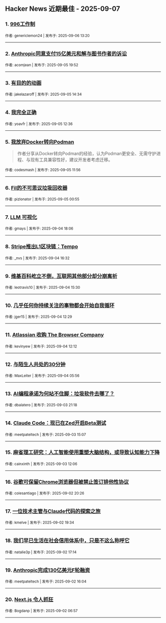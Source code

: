 ## Hacker News 近期最佳 - 2025-09-07


### 1. [996工作制](https://news.ycombinator.com/item?id=45149049)

<sub>作者: genericlemon24 | 发布于: 2025-09-06 13:20</sub>

---

### 2. [Anthropic同意支付15亿美元和解与图书作者的诉讼](https://news.ycombinator.com/item?id=45142885)

<sub>作者: acomjean | 发布于: 2025-09-05 19:52</sub>

---

### 3. [有目的的动画](https://news.ycombinator.com/item?id=45139088)

<sub>作者: jakelazaroff | 发布于: 2025-09-05 14:34</sub>

---

### 4. [我完全正确](https://news.ycombinator.com/item?id=45137802)

<sub>作者: yoavfr | 发布于: 2025-09-05 12:36</sub>

---

### 5. [我放弃Docker转向Podman](https://news.ycombinator.com/item?id=45137525)
> 作者分享从Docker转向Podman的经验，认为Podman更安全、无需守护进程、与现有工具兼容性好，建议开发者考虑迁移。

<sub>作者: codesmash | 发布于: 2025-09-05 11:56</sub>

---

### 6. [Fil的不可思议垃圾回收器](https://news.ycombinator.com/item?id=45133938)

<sub>作者: pizlonator | 发布于: 2025-09-05 00:55</sub>

---

### 7. [LLM 可视化](https://news.ycombinator.com/item?id=45130260)

<sub>作者: gmays | 发布于: 2025-09-04 18:06</sub>

---

### 8. [Stripe推出L1区块链：Tempo](https://news.ycombinator.com/item?id=45129085)

<sub>作者: _nvs | 发布于: 2025-09-04 16:32</sub>

---

### 9. [维基百科屹立不倒，互联网其他部分却分崩离析](https://news.ycombinator.com/item?id=45128391)

<sub>作者: leotravis10 | 发布于: 2025-09-04 15:30</sub>

---

### 10. [几乎任何你持续关注的事物都会开始自我循环](https://news.ycombinator.com/item?id=45126503)

<sub>作者: jger15 | 发布于: 2025-09-04 12:29</sub>

---

### 11. [Atlassian 收购 The Browser Company](https://news.ycombinator.com/item?id=45126358)

<sub>作者: kevinyew | 发布于: 2025-09-04 12:12</sub>

---

### 12. [与陌生人共处的30分钟](https://news.ycombinator.com/item?id=45124003)

<sub>作者: MaxLeiter | 发布于: 2025-09-04 05:56</sub>

---

### 13. [AI编程承诺为何站不住脚：垃圾软件去哪了？](https://news.ycombinator.com/item?id=45120517)

<sub>作者: dbalatero | 发布于: 2025-09-03 21:18</sub>

---

### 14. [Claude Code：现已在Zed开启Beta测试](https://news.ycombinator.com/item?id=45116688)

<sub>作者: meetpateltech | 发布于: 2025-09-03 15:07</sub>

---

### 15. [麻省理工研究：人工智能使用重塑大脑结构，或导致认知能力下降](https://news.ycombinator.com/item?id=45114753)

<sub>作者: cainxinth | 发布于: 2025-09-03 12:06</sub>

---

### 16. [谷歌可保留Chrome浏览器但被禁止签订排他性协议](https://news.ycombinator.com/item?id=45108548)

<sub>作者: colesantiago | 发布于: 2025-09-02 20:26</sub>

---

### 17. [一位技术主管与Claude代码的探索之旅](https://news.ycombinator.com/item?id=45107962)

<sub>作者: kmelve | 发布于: 2025-09-02 19:34</sub>

---

### 18. [我们早已生活在社会信用体系中，只是不这么称呼它](https://news.ycombinator.com/item?id=45106011)

<sub>作者: natalie3p | 发布于: 2025-09-02 17:14</sub>

---

### 19. [Anthropic完成130亿美元F轮融资](https://news.ycombinator.com/item?id=45104907)

<sub>作者: meetpateltech | 发布于: 2025-09-02 16:04</sub>

---

### 20. [Next.js 令人抓狂](https://news.ycombinator.com/item?id=45099922)

<sub>作者: Bogdanp | 发布于: 2025-09-02 06:57</sub>

---
